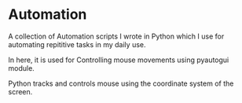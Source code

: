 # Automation
A collection of Automation scripts I wrote in Python which I use for automating repititive tasks in my daily use.

In here, it is used for Controlling mouse movements using pyautogui module.

Python tracks and controls mouse using the coordinate system of the screen.